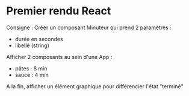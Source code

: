 # Premier rendu React

Consigne :
Créer un composant Minuteur qui prend 2 paramètres :
- durée en secondes
- libellé (string)

Afficher 2 composants au sein d'une App :
- pâtes : 8 min
- sauce : 4 min

A la fin, afficher un élément graphique pour différencier l'état "terminé"